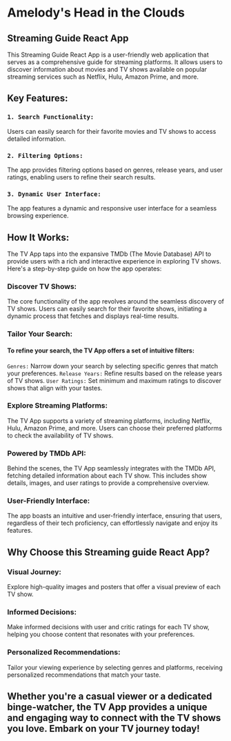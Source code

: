 # Amelody's Head in the Clouds

## Streaming Guide React App

This Streaming Guide React App is a user-friendly web application that serves as a comprehensive guide for streaming platforms. It allows users to discover information about movies and TV shows available on popular streaming services such as Netflix, Hulu, Amazon Prime, and more.

## Key Features:

### `1. Search Functionality:`
Users can easily search for their favorite movies and TV shows to access detailed information.

### `2. Filtering Options:`
The app provides filtering options based on genres, release years, and user ratings, enabling users to refine their search results.

### `3. Dynamic User Interface:`
The app features a dynamic and responsive user interface for a seamless browsing experience.

## How It Works:
The TV App taps into the expansive TMDb (The Movie Database) API to provide users with a rich and interactive experience in exploring TV shows. Here's a step-by-step guide on how the app operates:

### Discover TV Shows: 
The core functionality of the app revolves around the seamless discovery of TV shows. Users can easily search for their favorite shows, initiating a dynamic process that fetches and displays real-time results.

### Tailor Your Search: 
#### To refine your search, the TV App offers a set of intuitive filters:
`Genres:` Narrow down your search by selecting specific genres that match your preferences.
`Release Years:` Refine results based on the release years of TV shows.
`User Ratings:` Set minimum and maximum ratings to discover shows that align with your tastes.

### Explore Streaming Platforms:
The TV App supports a variety of streaming platforms, including Netflix, Hulu, Amazon Prime, and more. Users can choose their preferred platforms to check the availability of TV shows.

### Powered by TMDb API:
Behind the scenes, the TV App seamlessly integrates with the TMDb API, fetching detailed information about each TV show. This includes show details, images, and user ratings to provide a comprehensive overview.

### User-Friendly Interface:
The app boasts an intuitive and user-friendly interface, ensuring that users, regardless of their tech proficiency, can effortlessly navigate and enjoy its features.

## Why Choose this Streaming guide React App?

### Visual Journey:
Explore high-quality images and posters that offer a visual preview of each TV show.

### Informed Decisions:
Make informed decisions with user and critic ratings for each TV show, helping you choose content that resonates with your preferences.

### Personalized Recommendations:
Tailor your viewing experience by selecting genres and platforms, receiving personalized recommendations that match your taste.

## Whether you're a casual viewer or a dedicated binge-watcher, the TV App provides a unique and engaging way to connect with the TV shows you love. Embark on your TV journey today!